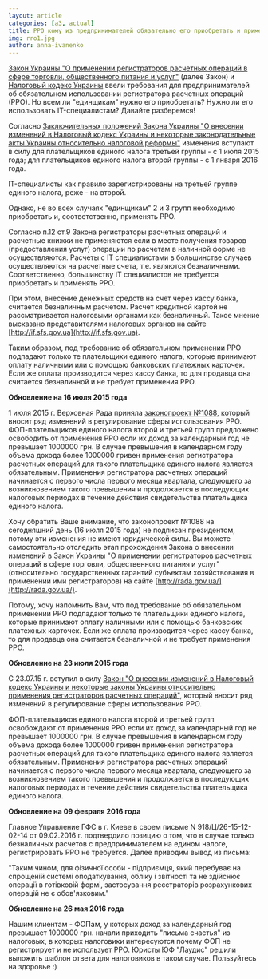 ```yaml
---
layout: article
categories: [a3, actual]
title: РРО кому из предпринимателей обязательно его приобретать и применять 
img: rro1.jpg
author: anna-ivanenko
---
```

[Закон Украины "О применении регистраторов расчетных операций в сфере торговли, общественного питания и услуг"](http://zakon2.rada.gov.ua/laws/show/265/95-%D0%B2%D1%80) (далее Закон) и [Налоговый кодекс Украины](http://zakon1.rada.gov.ua/laws/show/2755-17/page38?text=%F0%F0%EE) ввели требования для предпринимателей об обязательном использовании регистратора расчетных операций (РРО). Но всем ли "единщикам" нужно его приобретать? Нужно ли его использовать IT-специалистам? Давайте разберемся!

Согласно [Заключительных положений Закона Украины "О внесении изменений в Налоговый кодекс Украины и некоторые законодательные акты Украины относительно налоговой реформы"](http://zakon4.rada.gov.ua/laws/show/71-19/paran1845#n1845) изменения вступают в силу для плательщиков единого налога третьей группы - с 1 июля 2015 года; для плательщиков единого налога второй группы - с 1 января 2016 года.

IT-специалисты как правило зарегистрированы на третьей группе единого налога, реже - на второй.

Однако, не во всех случаях "единщикам" 2 и 3 групп необходимо приобретать и, соответственно, применять РРО.

Согласно п.12 ст.9 Закона регистраторы расчетных операций и расчетные книжки не применяются если в месте получения товаров (предоставления услуг) операции по расчетам в наличной форме не осуществляются. Расчеты с IT специалистами в большинстве случаев осуществляются на расчетные счета, т.е. являются безналичными. Соответственно, большинству IT специалистов не требуется приобретать и применять РРО.

При этом, внесение денежных средств на счет через кассу банка, считается безналичным расчетом. Расчет кредитной картой не рассматривается налоговыми органами как безналичный. Такое мнение высказано представителями налоговых органов на сайте [http://if.sfs.gov.ua](http://if.sfs.gov.ua).

Таким образом, под требование об обязательном применении РРО подпадают только те плательщики единого налога, которые принимают оплату наличными или с помощью банковских платежных карточек. Если же оплата производится через кассу банка, то для продавца она считается безналичной и не требует применения РРО.

**Обновление на 16 июля 2015 года**

1 июля 2015 г. Верховная Рада приняла [законопроект №1088](http://w1.c1.rada.gov.ua/pls/zweb2/webproc4_1?pf3511=52506), который вносит ряд изменений в регулирование сферы использования РРО. ФОП-плательщиков единого налога второй и третьей групп предложено освободить от применения РРО если их доход за календарный год не превышает 1000000 грн. В случае превышения в календарном году объема дохода более 1000000 гривен применения регистратора расчетных операций для такого плательщика единого налога является обязательным. Применения регистратора расчетных операций начинается с первого числа первого месяца квартала, следующего за возникновением такого превышения и продолжается в последующих налоговых периодах в течение действия свидетельства плательщика единого налога.

Хочу обратить Ваше внимание, что законопроект №1088 на сегодняшний день (16 июля 2015 года) не подписан президентом, потому эти изменения не имеют юридической силы. Вы можете самостоятельно отследить этап прохождения Закона о внесении изменений в Закон Украины "О применении регистраторов расчетных операций в сфере торговли, общественного питания и услуг" (относительно государственных гарантий субъектам хозяйствования в применении ими регистраторов) на сайте [http://rada.gov.ua/](http://rada.gov.ua/).

Потому, хочу напомнить Вам, что под требование об обязательном применении РРО подпадают только те плательщики единого налога, которые принимают оплату наличными или с помощью банковских платежных карточек. Если же оплата производится через кассу банка, то для продавца она считается безналичной и не требует применения РРО.

**Обновление на 23 июля 2015 года**

С 23.07.15 г. вступил в силу [Закон "О внесении изменений в Налоговый кодекс Украины и некоторые законы Украины относительно 
применения регистраторов расчетных операций"](http://zakon4.rada.gov.ua/laws/show/569-19), который вносит ряд изменений в регулирование сферы использования РРО.

ФОП-плательщиков единого налога второй и третьей групп освобождают от применения РРО если их доход за календарный год
не превышает 1000000 грн. В случае превышения в календарном году объема дохода более 1000000 гривен применения 
регистратора расчетных операций для такого плательщика единого налога является обязательным. Применения регистратора 
расчетных операций начинается с первого числа первого месяца квартала, следующего за возникновением такого превышения
и продолжается в 
последующих налоговых периодах в течение действия свидетельства плательщика единого 
налога.

**Обновление на 09 февраля 2016 года**

Главное Управление ГФС в г. Киеве в своем письме N 918/Ц/26-15-12-02-14 от 09.02.2016 г. подтвердило позицию о том, что в случае только безналичных расчетов с предпринимателем на едином налоге, регистрировать РРО не требуется. Далее приводим вывод из письма:

"Таким чином, для фізичної особи - підприємця, який перебуває на спрощеній системі оподаткування, обліку і звітності та не здійснює операції в готівковій формі, застосування реєстраторів розрахункових операцій не є обов'язковим."

**Обновление на 26 мая 2016 года**

Нашим клиентам - ФОПам, у которых доход за календарный год превышает 1000000 грн. начали приходить "письма счастья" из налоговых, в которых налоговики интересуются почему ФОП не регистрирует и не использует РРО. Юристы ЮФ "Лаудис" решили выложить шаблон ответа для налоговиков в таком случае. Пользуйтесь на здоровье :)



